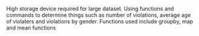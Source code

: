 High storage device required for large dataset.
Using functions and commands to determine things such as number of violations, average age of violaters and violations by gender.
Functions used include groupby, map and mean functions

